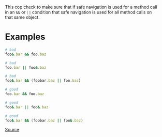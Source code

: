 
This cop check to make sure that if safe navigation is used for a method
call in an `&&` or `||` condition that safe navigation is used for all
method calls on that same object.

# Examples

```ruby
# bad
foo&.bar && foo.baz

# bad
foo.bar || foo&.baz

# bad
foo&.bar && (foobar.baz || foo.baz)

# good
foo.bar && foo.baz

# good
foo&.bar || foo&.baz

# good
foo&.bar && (foobar.baz || foo&.baz)
```

[Source](http://www.rubydoc.info/gems/rubocop/RuboCop/Cop/Lint/SafeNavigationConsistency)